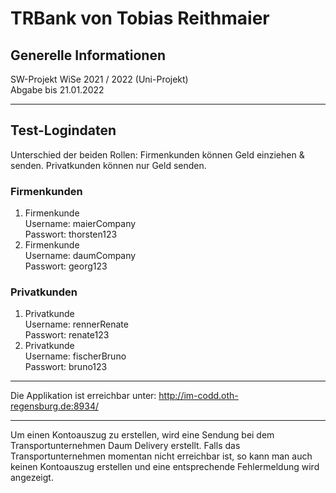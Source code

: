 # TRBank von Tobias Reithmaier
## Generelle Informationen
SW-Projekt WiSe 2021 / 2022 (Uni-Projekt) <br />
Abgabe bis 21.01.2022

***
## Test-Logindaten
Unterschied der beiden Rollen: Firmenkunden können Geld einziehen & senden. Privatkunden können nur Geld senden.
### Firmenkunden
  1. Firmenkunde <br />
  Username: maierCompany <br />
  Passwort: thorsten123
  2. Firmenkunde <br />
  Username: daumCompany <br />
  Passwort: georg123
### Privatkunden
  1. Privatkunde <br />
  Username: rennerRenate <br />
  Passwort: renate123
  2. Privatkunde <br />
  Username: fischerBruno <br />
  Passwort: bruno123 <br />
***

Die Applikation ist erreichbar unter: http://im-codd.oth-regensburg.de:8934/ 

***

Um einen Kontoauszug zu erstellen, wird eine Sendung bei dem Transportunternehmen Daum Delivery erstellt.
Falls das Transportunternehmen momentan nicht erreichbar ist, so kann man auch keinen Kontoauszug erstellen
und eine entsprechende Fehlermeldung wird angezeigt.
